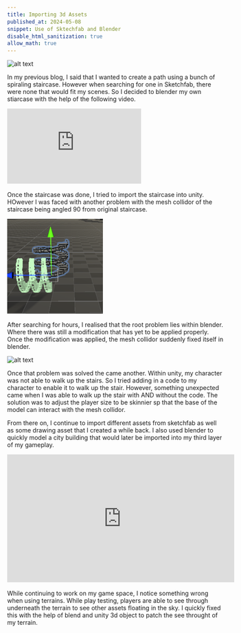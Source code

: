 ```yaml
---
title: Importing 3d Assets
published_at: 2024-05-08
snippet: Use of Sktechfab and Blender
disable_html_sanitization: true
allow_math: true
---
```


![alt text](jpg/StairCaseBlender.png)

In my previous blog, I said that I wanted to create a path using a bunch of spiraling staircase. However when searching for one in Sketchfab, there were none that would fit my scenes. So I decided to blender my own stiarcase with the help of the following video.

<iframe width="312" height="175" src="https://www.youtube.com/embed/yVMKp5ACfVQ" title="how to make a spiral staircase in blender" frameborder="0" allow="accelerometer; autoplay; clipboard-write; encrypted-media; gyroscope; picture-in-picture; web-share" referrerpolicy="strict-origin-when-cross-origin" allowfullscreen></iframe>

<p>Once the staircase was done, I tried to import the staircase into unity. HOwever I was faced with another problem with the mesh collidor of the staircase being angled 90 from original staircase.</p>

![alt text](../static/jpg/MeshCollidor.png)

After searching for hours, I realised that the root problem lies within blender. Where there was still a modification that has yet to be applied properly. Once the modification was applied, the mesh collidor suddenly fixed itself in blender.

![alt text](jpg/WalkableStair.png)

<p>Once that problem was solved the came another. Within unity, my character was not able to walk up the stairs. So I tried adding in a code to my character to enable it to walk up the stair. However, something unexpected came when I was able to walk up the stair with AND without the code. The solution was to adjust the player size to be skinnier sp that the base of the model can interact with the mesh collidor.</p>   


<p>From there on, I continue to import different assets from sketchfab as well as some drawing asset that I created a while back. I also used blender to quickly model a city building that would later be imported into my third layer of my gameplay.</p>


<iframe width="529" height="298" src="https://www.youtube.com/embed/gTXZerSGz3I" title="How to Make City Buildings in Blender 3D" frameborder="0" allow="accelerometer; autoplay; clipboard-write; encrypted-media; gyroscope; picture-in-picture; web-share" referrerpolicy="strict-origin-when-cross-origin" allowfullscreen></iframe>

<p>While continuing to work on my game space, I notice something wrong when using terrains. While play testing, players are able to see through underneath the terrain to see other assets floating in the sky. I quickly fixed this with the help of blend and unity 3d object to patch the see throught of my terrain.</p>